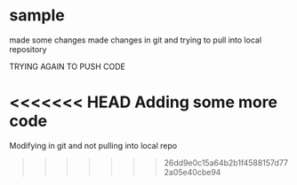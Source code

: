 # sample
made some changes
made changes in git and trying to pull into local repository



TRYING AGAIN TO PUSH CODE


<<<<<<< HEAD
Adding some more code
=======

Modifying in git and not pulling into local repo
>>>>>>> 26dd9e0c15a64b2b1f4588157d772a05e40cbe94
